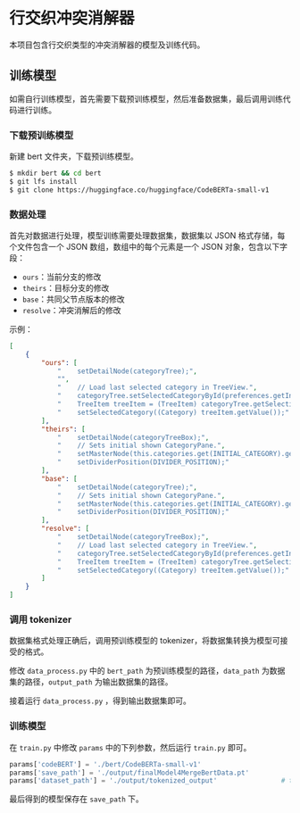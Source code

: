 # 行交织冲突消解器

本项目包含行交织类型的冲突消解器的模型及训练代码。

## 训练模型

如需自行训练模型，首先需要下载预训练模型，然后准备数据集，最后调用训练代码进行训练。

### 下载预训练模型

新建 bert 文件夹，下载预训练模型。

```bash
$ mkdir bert && cd bert
$ git lfs install
$ git clone https://huggingface.co/huggingface/CodeBERTa-small-v1
```

### 数据处理

首先对数据进行处理，模型训练需要处理数据集，数据集以 JSON 格式存储，每个文件包含一个 JSON 数组，数组中的每个元素是一个 JSON 对象，包含以下字段：

- `ours`：当前分支的修改
- `theirs`：目标分支的修改
- `base`：共同父节点版本的修改
- `resolve`：冲突消解后的修改

示例：
```json
[
    {
        "ours": [
            "    setDetailNode(categoryTree);",
            "",
            "    // Load last selected category in TreeView.",
            "    categoryTree.setSelectedCategoryById(preferences.getInt(SELECTED_CATEGORY, DEFAULT_CATEGORY));",
            "    TreeItem treeItem = (TreeItem) categoryTree.getSelectionModel().getSelectedItem();",
            "    setSelectedCategory((Category) treeItem.getValue());"
        ],
        "theirs": [
            "    setDetailNode(categoryTreeBox);",
            "    // Sets initial shown CategoryPane.",
            "    setMasterNode(this.categories.get(INITIAL_CATEGORY).getCategoryPane());",
            "    setDividerPosition(DIVIDER_POSITION);"
        ],
        "base": [
            "    setDetailNode(categoryTree);",
            "    // Sets initial shown CategoryPane.",
            "    setMasterNode(this.categories.get(INITIAL_CATEGORY).getCategoryPane());",
            "    setDividerPosition(DIVIDER_POSITION);"
        ],
        "resolve": [
            "    setDetailNode(categoryTreeBox);",
            "    // Load last selected category in TreeView.",
            "    categoryTree.setSelectedCategoryById(preferences.getInt(SELECTED_CATEGORY, DEFAULT_CATEGORY));",
            "    TreeItem treeItem = (TreeItem) categoryTree.getSelectionModel().getSelectedItem();",
            "    setSelectedCategory((Category) treeItem.getValue());"
        ]
    }
]
```

### 调用 tokenizer
数据集格式处理正确后，调用预训练模型的 tokenizer，将数据集转换为模型可接受的格式。

修改 `data_process.py` 中的 `bert_path` 为预训练模型的路径，`data_path` 为数据集的路径，`output_path` 为输出数据集的路径。

接着运行 `data_process.py` ，得到输出数据集即可。

### 训练模型

在 `train.py` 中修改 `params` 中的下列参数，然后运行 `train.py` 即可。

```py
params['codeBERT'] = './bert/CodeBERTa-small-v1'
params['save_path'] = './output/finalModel4MergeBertData.pt'
params['dataset_path'] = './output/tokenized_output'                # tokenized dataset path
```

最后得到的模型保存在 `save_path` 下。